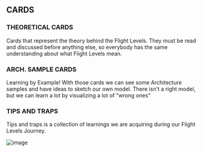 ## CARDS

### THEORETICAL CARDS
Cards that represent  the theory behind the Flight Levels. They must be read and discussed before anything else, so everybody has the same understanding about what Flight Levels mean.

### ARCH. SAMPLE CARDS
Learning by Example! With those cards we can see some Architecture samples and have ideas to sketch our own model. There isn't a right model, but we can learn a lot by visualizing a lot of "wrong ones" 

### TIPS AND TRAPS
Tips and traps is a collection of learnings we are acquiring during our  Flight Levels Journey.

![image](https://drive.google.com/uc?export=view&id=1CKKglVujMOnYYO1JsonpGeHU--ob9Y_E)
